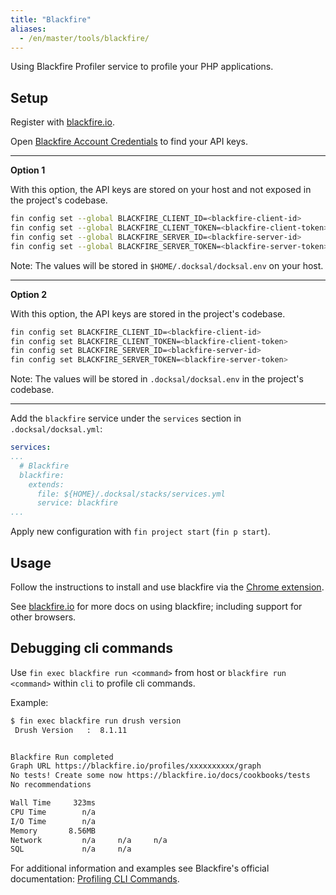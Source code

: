 ```yaml
---
title: "Blackfire"
aliases:
  - /en/master/tools/blackfire/
---
```



Using Blackfire Profiler service to profile your PHP applications.


## Setup

Register with [blackfire.io](https://blackfire.io/signup).

Open [Blackfire Account Credentials](https://blackfire.io/my/settings/credentials) to find your API keys.

---

**Option 1**

With this option, the API keys are stored on your host and not exposed in the project's codebase.

```bash
fin config set --global BLACKFIRE_CLIENT_ID=<blackfire-client-id>
fin config set --global BLACKFIRE_CLIENT_TOKEN=<blackfire-client-token>
fin config set --global BLACKFIRE_SERVER_ID=<blackfire-server-id>
fin config set --global BLACKFIRE_SERVER_TOKEN=<blackfire-server-token>
```

Note: The values will be stored in `$HOME/.docksal/docksal.env` on your host.

---

**Option 2**

With this option, the API keys are stored in the project's codebase. 

```bash
fin config set BLACKFIRE_CLIENT_ID=<blackfire-client-id>
fin config set BLACKFIRE_CLIENT_TOKEN=<blackfire-client-token>
fin config set BLACKFIRE_SERVER_ID=<blackfire-server-id>
fin config set BLACKFIRE_SERVER_TOKEN=<blackfire-server-token>
```

Note: The values will be stored in `.docksal/docksal.env` in the project's codebase.

---

Add the `blackfire` service under the `services` section in `.docksal/docksal.yml`:

```yaml
services:
...
  # Blackfire
  blackfire:
    extends:
      file: ${HOME}/.docksal/stacks/services.yml
      service: blackfire
...
```

Apply new configuration with `fin project start` (`fin p start`).


## Usage

Follow the instructions to install and use blackfire via the [Chrome extension](https://blackfire.io/docs/integrations/chrome).

See [blackfire.io](https://blackfire.io/docs/introduction) for more docs on using blackfire; including support for other browsers.


## Debugging cli commands

Use `fin exec blackfire run <command>` from host or `blackfire run <command>` within `cli` to profile cli commands.

Example:

```bash
$ fin exec blackfire run drush version
 Drush Version   :  8.1.11 


Blackfire Run completed
Graph URL https://blackfire.io/profiles/xxxxxxxxxx/graph
No tests! Create some now https://blackfire.io/docs/cookbooks/tests
No recommendations

Wall Time     323ms
CPU Time        n/a
I/O Time        n/a
Memory       8.56MB
Network         n/a     n/a     n/a
SQL             n/a     n/a
```
 
For additional information and examples see Blackfire's official documentation: [Profiling CLI Commands](https://blackfire.io/docs/cookbooks/profiling-cli).

